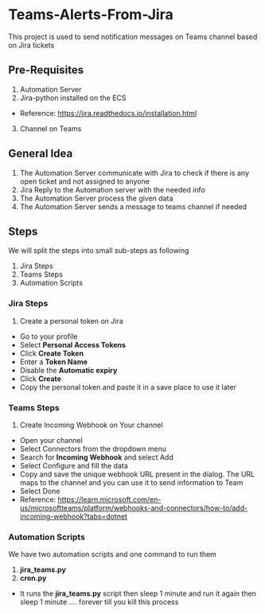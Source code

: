 # Teams-Alerts-From-Jira
This project is used to send notification messages on Teams channel based on Jira tickets

## Pre-Requisites
1. Automation Server
2. Jira-python installed on the ECS
  - Reference: https://jira.readthedocs.io/installation.html
3. Channel on Teams

## General Idea
1. The Automation Server communicate with Jira to check if there is any open ticket and not assigned to anyone
2. Jira Reply to the Automation server with the needed info
3. The Automation Server process the given data 
4. The Automation Server sends a message to teams channel if needed

## Steps
We will split the steps into small sub-steps as following

1. Jira Steps
2. Teams Steps
3. Automation Scripts

### Jira Steps
1. Create a personal token on Jira
  - Go to your profile
  - Select **Personal Access Tokens**
  - Click **Create Token**
  - Enter a **Token Name**
  - Disable the **Automatic expiry**
  - Click **Create**
  - Copy the personal token and paste it in a save place to use it later

### Teams Steps
1. Create Incoming Webhook on Your channel
  - Open your channel
  - Select Connectors from the dropdown menu
  - Search for **Incoming Webhook** and select Add
  - Select Configure and fill the data
  - Copy and save the unique webhook URL present in the dialog. The URL maps to the channel and you can use it to send information to Team
  - Select Done
  - Reference: https://learn.microsoft.com/en-us/microsoftteams/platform/webhooks-and-connectors/how-to/add-incoming-webhook?tabs=dotnet

### Automation Scripts
We have two automation scripts and one command to run them
1. **jira_teams.py**
2. **cron.py**
  - It runs the **jira_teams.py** script then sleep 1 minute and run it again then sleep 1 minute .... forever till you kill this process
